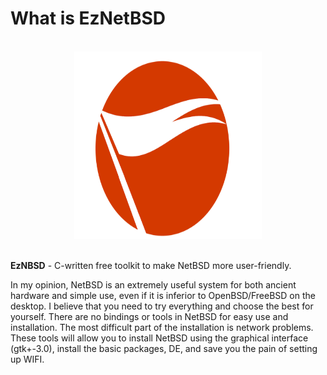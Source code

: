 # What is EzNetBSD
<br>

<div align = center> 
 <img src="./Resources/Docs/image.png", width=300, height=300> 
</div>

<br>

**EzNBSD** - C-written free toolkit to make NetBSD more user-friendly.

In my opinion, NetBSD is an extremely useful system for both ancient hardware and simple use, even if it is inferior to OpenBSD/FreeBSD on the desktop. 
I believe that you need to try everything and choose the best for yourself. There are no bindings or tools in NetBSD for easy use and installation. 
The most difficult part of the installation is network problems. These tools will allow you to install NetBSD using the graphical interface (gtk+-3.0), install 
the basic packages, DE, and save you the pain of setting up WIFI.


